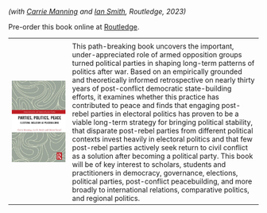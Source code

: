 *(with [Carrie Manning](https://scholar.google.com.tr/citations?user=1-6khNgAAAAJ&hl=en) and [Ian Smith](https://www.stmarytx.edu/academics/faculty/ian-smith/), Routledge, 2023)*

Pre-order this book online at [Routledge](https://www.routledge.com/Parties-Politics-Peace-Electoral-Inclusion-as-Peacebuilding/Manning-Smith-Gurlek/p/book/9781032318936).

<table border="0">
 <tr>
    <td><b style="font-size:100px"></b></td>
    <td><b style="font-size:100px"></b></td>
 </tr>
 <tr>
    <td> <img src="images/parties_politics_peace.jpg" width="2500" > </td>
    <td>This path-breaking book uncovers the important, under-appreciated role of armed opposition groups turned political parties in shaping long-term patterns of politics after war. 
Based on an empirically grounded and theoretically informed retrospective on nearly thirty years of post-conflict democratic state-building efforts, it examines whether this practice has contributed to peace and finds that engaging post-rebel parties in electoral politics has proven to be a viable long-term strategy for bringing political stability, that disparate post-rebel parties from different political contexts invest heavily in electoral politics and that few post-rebel parties actively seek return to civil conflict as a solution after becoming a political party.
This book will be of key interest to scholars, students and practitioners in democracy, governance, elections, political parties, post-conflict peacebuilding, and more broadly to international relations, comparative politics, and regional politics.
</td>
</tr>
</table>







